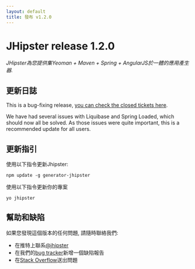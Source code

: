 ```yaml
---
layout: default
title: 發布 v1.2.0
---
```


JHipster release 1.2.0
==================

*JHipster為您提供集Yeoman + Maven + Spring + AngularJS於一體的應用產生器.*

更新日誌
----------

This is a bug-fixing release, [you can check the closed tickets here](https://github.com/jhipster/generator-jhipster/issues?q=milestone%3A1.2.0+is%3Aclosed).

We have had several issues with Liquibase and Spring Loaded, which should now all be solved. As those issues
were quite important, this is a recommended update for all users.

更新指引
------------

使用以下指令更新Jhipster:

```
npm update -g generator-jhipster
```

使用以下指令更新你的專案

```
yo jhipster
```

幫助和缺陷
--------------

如果您發現這個版本的任何問題, 請隨時聯絡我們:

- 在推特上聯系[@jhipster](https://twitter.com/jhipster)
- 在我們的[bug tracker](https://github.com/jhipster/generator-jhipster/issues?state=open)新增一個缺陷報告
- 在[Stack Overflow](http://stackoverflow.com/tags/jhipster/info)送出問題
